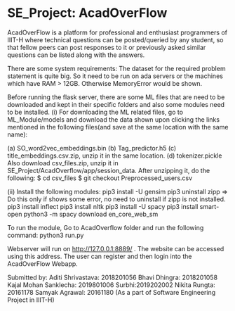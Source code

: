 # SE_Project: AcadOverFlow
AcadOverFlow is a platform for professional and enthusiast programmers of IIIT-H where technical questions can be posted/queried by any student, so that fellow peers can post responses to it or previously asked similar questions can be listed along with the answers.

There are some system requirements:
The dataset for the required problem statement is quite big. So it need to be run on ada servers or the machines which have RAM > 12GB. Otherwise MemoryError would be shown.

Before running the flask server, there are some ML files that are need to be downloaded and kept in their specific folders and also some modules need to be installed.
(i) For downloading the ML related files, go to ML_Module/models and download the data shown upon clicking the links mentioned in the following files(and save at the same location with the same name):

(a) SO_word2vec_embeddings.bin
(b) Tag_predictor.h5
(c) title_embeddings.csv.zip, unzip it in the same location.
(d) tokenizer.pickle
Also download csv_files.zip, unzip it in SE_Project/AcadOverflow/app/session_data. After unzipping it, do the following:
$ cd csv_files
$ git checkout Preprocessed_users.csv

(ii) Install the following modules:
pip3 install -U gensim
pip3 uninstall zipp => Do this only if shows some error, no need to uninstall if zipp is not installed.
pip3 install inflect
pip3 install nltk
pip3 install -U spacy
pip3 install smart-open
python3 -m spacy download en_core_web_sm

To run the module, Go to AcadOverflow folder and run the following command:
python3 run.py

Webserver will run on http://127.0.0.1:8889/ . The website can be accessed using this address.
The user can register and then login into the AcadOverFlow Webapp.

Submitted by:
Aditi Shrivastava: 2018201056
Bhavi Dhingra: 2018201058
Kajal Mohan Sanklecha: 2019801006
Surbhi:2019202002
Nikita Rungta: 20161178
Samyak Agrawal: 20161180
(As a part of Software Engineering Project in IIIT-H)



